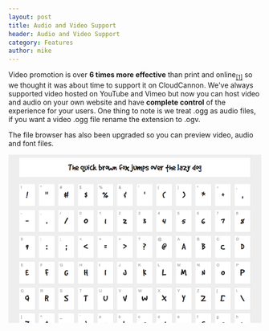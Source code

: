 ```yaml
---
layout: post
title: Audio and Video Support
header: Audio and Video Support
category: Features
author: mike
---
```


Video promotion is over __6 times more effective__ than print and online<sub><a target="_blank" href="http://www.b2bmarketing.net/blog/posts/2013/06/06/25-stats-marketers-should-know-about-video">[1]</a></sub> so we thought it was about time to support it on CloudCannon. We've always supported video hosted on YouTube and Vimeo but now you can host video and audio on your own website and have __complete control__ of the experience for your users. One thing to note is we treat .ogg as audio files, if you want a video .ogg file rename the extension to .ogv.

The file browser has also been upgraded so you can preview video, audio and font files.

![Font Preview](/img/blog/font-preview.png)